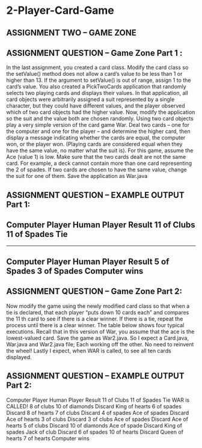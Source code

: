 # 2-Player-Card-Game

ASSIGNMENT TWO – GAME ZONE
---------------------------

ASSIGNMENT QUESTION – Game Zone Part 1 :
------------------------------------------
In the last assignment, you created a card class. Modify the card class so the
setValue() method does not allow a card’s value to be less than 1 or higher than 13.
If the argument to setValue() is out of range, assign 1 to the card’s value.
You also created a PickTwoCards application that randomly selects two playing cards
and displays their values. In that application, all card objects were arbitrarily assigned
a suit represented by a single character, but they could have different values, and the
player observed which of two card objects had the higher value. Now, modify the
application so the suit and the value both are chosen randomly. Using two card
objects play a very simple version of the card game War. Deal two cards – one for the
computer and one for the player – and determine the higher card, then display a
message indicating whether the cards are equal, the computer won, or the player won.
(Playing cards are considered equal when they have the same value, no matter what
the suit is). For this game, assume the Ace (value 1) is low. Make sure that the two
cards dealt are not the same card. For example, a deck cannot contain more than one
card representing the 2 of spades. If two cards are chosen to have the same value,
change the suit for one of them. Save the application as War.java


ASSIGNMENT QUESTION – EXAMPLE OUTPUT Part 1:
-----------------------------------------------------
Computer Player   Human Player    Result
11 of Clubs       11 of Spades    Tie
-----------------------------------------------------

-----------------------------------------------------
Computer Player Human Player    Result
5 of Spades     3 of Spades     Computer wins
-----------------------------------------------------



ASSIGNMENT QUESTION – Game Zone Part 2:
---------------------------------------
Now modify the game using the newly modified card class so that when a tie is declared,
that each player “puts down 10 cards each” and compares the 11 th card to see if there is a
clear winner. If there is a tie, repeat the process until there is a clear winner. The table
below shows four typical executions. Recall that in this version of War, you assume
that the ace is the lowest-valued card. Save the game as War2.java.
So I expect a Card.java, War.java and War2.java file; Each working off the other. No
need to reinvent the wheel! Lastly I expect, when WAR is called, to see all ten cards
displayed.


ASSIGNMENT QUESTION – EXAMPLE OUTPUT Part 2:
-------------------------------------------

Computer Player   Human Player    Result
11 of Clubs       11 of Spades    Tie
WAR is CALLED!
8 of clubs 		    10 of diamonds 	Discard
King of hearts 		6 of spades 		Discard
8 of hearts 		  7 of clubs  		Discard
4 of spades 	  	Ace of spades		Discard
Ace of hearts 		3 of clubs  		Discard
3 of clubs 		    Ace of spades   Discard
Ace of hearts 		5 of clubs 		  Discard
10 of diamonds 		Ace of spade 		Discard
King of spades 		Jack of club 		Discard
6 of spades 		  10 of hearts   	Discard
Queen of hearts 	7 of hearts 		Computer wins


